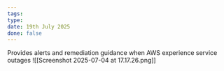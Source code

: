 ```yaml
---
tags: 
type: 
date: 19th July 2025
done: false
---
```

Provides alerts and remediation guidance when AWS experience service outages
![[Screenshot 2025-07-04 at 17.17.26.png]]
